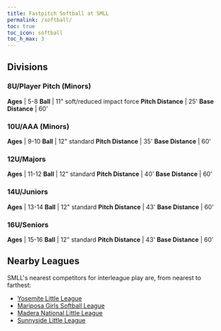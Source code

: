 ```yaml
---
title: Fastpitch Softball at SMLL
permalink: /softball/
toc: true
toc_icon: softball
toc_h_max: 3
---
```


## Divisions

### 8U/Player Pitch (Minors)

**Ages** | 5-8
**Ball** | 11" soft/reduced impact force
**Pitch Distance** | 25'
**Base Distance**  | 60'

### 10U/AAA (Minors)

**Ages** | 9-10
**Ball** | 12" standard
**Pitch Distance** | 35'
**Base Distance**  | 60'

### 12U/Majors

**Ages** | 11-12
**Ball** | 12" standard
**Pitch Distance** | 40'
**Base Distance**  | 60'

### 14U/Juniors

**Ages** | 13-14
**Ball** | 12" standard
**Pitch Distance** | 43'
**Base Distance**  | 60'

### 16U/Seniors

**Ages** | 15-16
**Ball** | 12" standard
**Pitch Distance** | 43'
**Base Distance**  | 60'


## Nearby Leagues

SMLL's nearest competitors for interleague play are,
from nearest to farthest:

* [Yosemite Little League](https://www.yosemitelittleleague.org/)
* [Mariposa Girls Softball League](https://mariposagirlssoftball.com/)
* [Madera National Little League](https://www.maderanational.com/)
* [Sunnyside Little League](http://www.sunnysidell.org/)
